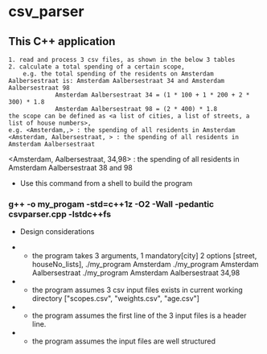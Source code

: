 # csv_parser

## This C++ application

    1. read and process 3 csv files, as shown in the below 3 tables
    2. calculate a total spending of a certain scope, 
        e.g. the total spending of the residents on Amsterdam Aalbersestraat is: Amsterdam Aalbersestraat 34 and Amsterdam Aalbersestraat 98
                 Amsterdam Aalbersestraat 34 = (1 * 100 + 1 * 200 + 2 * 300) * 1.8
                 Amsterdam Aalbersestraat 98 = (2 * 400) * 1.8
    the scope can be defined as <a list of cities, a list of streets, a list of house numbers>,
    e.g. <Amsterdam,,> : the spending of all residents in Amsterdam
    <Amsterdam, Aalbersestraat, > : the spending of all residents in Amsterdam Aalbersestraat
   <Amsterdam, Aalbersestraat, 34,98> : the spending of all residents in Amsterdam Aalbersestraat 38 and 98
 

 * Use this command from a shell to build the program
 ###  g++ -o my_progam -std=c++1z -O2 -Wall -pedantic csvparser.cpp -lstdc++fs
   
* Design considerations 

 * - the program takes 3 arguments, 1 mandatory[city] 2 options [street, houseNo_lists],
    ./my_program Amsterdam
    ./my_program Amsterdam Aalbersestraat
    ./my_program Amsterdam Aalbersestraat 34,98
    
 * - the program assumes 3 csv input files exists in current working directory ["scopes.csv", "weights.csv", "age.csv"]
 * - the program assumes the first line of the 3 input files  is a header line.
 * - the program assumes the input files are well structured
                
